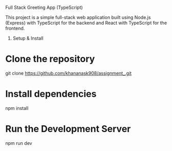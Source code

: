 Full Stack Greeting App (TypeScript)

This project is a simple full-stack web application built using Node.js (Express) with TypeScript for the backend and React with TypeScript for the frontend.

1. Setup & Install

# Clone the repository
git clone https://github.com/khananask908/assignment_.git


# Install dependencies
npm install

# Run the Development Server

npm  run dev




